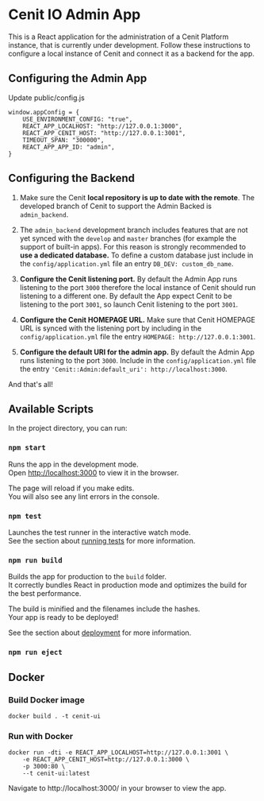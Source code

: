 
# Cenit IO Admin App

This is a React application for the administration of a Cenit Platform instance, that is currently under development.
Follow these instructions to configure a local instance of Cenit and connect it as a backend for the app.

## Configuring the Admin App

Update public/config.js

```
window.appConfig = {
    USE_ENVIRONMENT_CONFIG: "true",
    REACT_APP_LOCALHOST: "http://127.0.0.1:3000",
    REACT_APP_CENIT_HOST: "http://127.0.0.1:3001",
    TIMEOUT_SPAN: "300000",
    REACT_APP_APP_ID: "admin",
}
```

## Configuring the Backend

1. Make sure the Cenit **local repository is up to date with the remote**. The developed branch of Cenit
to support the Admin Backed is `admin_backend`.

2. The `admin_backend` development branch includes features that are not yet synced with the `develop` and `master`
branches (for example the support of built-in apps). For this reason is strongly recommended to **use a dedicated
database.** To define a custom database just include in the `config/application.yml` file an entry
`DB_DEV: custom_db_name`.    

2. **Configure the Cenit listening port.** By default the Admin App runs listening to the port `3000` therefore the local
instance of Cenit should run listening to a different one. By default the App expect Cenit to be listening to the port
`3001`, so launch Cenit listening to the port `3001`.

3. **Configure the Cenit HOMEPAGE URL.** Make sure that Cenit HOMEPAGE URL is synced with the listening port by including
in the `config/application.yml` file the entry `HOMEPAGE: http://127.0.0.1:3001`.

4. **Configure the default URI for the admin app.** By default the Admin App runs listening to the port `3000`.
Include in the `config/application.yml` file the entry `'Cenit::Admin:default_uri': http://localhost:3000`.

And that's all!

## Available Scripts

In the project directory, you can run:

### `npm start`

Runs the app in the development mode.<br>
Open [http://localhost:3000](http://localhost:3000) to view it in the browser.

The page will reload if you make edits.<br>
You will also see any lint errors in the console.

### `npm test`

Launches the test runner in the interactive watch mode.<br>
See the section about [running tests](https://facebook.github.io/create-react-app/docs/running-tests) for more information.

### `npm run build`

Builds the app for production to the `build` folder.<br>
It correctly bundles React in production mode and optimizes the build for the best performance.

The build is minified and the filenames include the hashes.<br>
Your app is ready to be deployed!

See the section about [deployment](https://facebook.github.io/create-react-app/docs/deployment) for more information.

### `npm run eject`

## Docker

### Build Docker image

`docker build . -t cenit-ui`

### Run with Docker

```
docker run -dti -e REACT_APP_LOCALHOST=http://127.0.0.1:3001 \
    -e REACT_APP_CENIT_HOST=http://127.0.0.1:3000 \
    -p 3000:80 \
    --t cenit-ui:latest
```
Navigate to http://localhost:3000/ in your browser to view the app.
